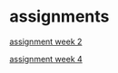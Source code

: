 # assignments

[assignment week 2](https://github.com/Dimitri98/assigments/blob/master/Assignment_week_2%20(3).ipynb)

[assignment week 4](https://github.com/Dimitri98/assigments/blob/master/Assignment_week_5%20programming%20totaal%20versie.ipynb)
